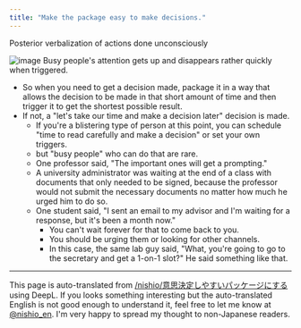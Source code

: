 ```yaml
---
title: "Make the package easy to make decisions."
---
```


Posterior verbalization of actions done unconsciously

![image](https://gyazo.com/59a65c00930e27a0ea23a26fb74a5d1f/thumb/1000)
Busy people's attention gets up and disappears rather quickly when triggered.
- So when you need to get a decision made, package it in a way that allows the decision to be made in that short amount of time and then trigger it to get the shortest possible result.
- If not, a "let's take our time and make a decision later" decision is made.
    - If you're a blistering type of person at this point, you can schedule "time to read carefully and make a decision" or set your own triggers.
    - but "busy people" who can do that are rare.
    - One professor said, "The important ones will get a prompting."
    - A university administrator was waiting at the end of a class with documents that only needed to be signed, because the professor would not submit the necessary documents no matter how much he urged him to do so.
    - One student said, "I sent an email to my advisor and I'm waiting for a response, but it's been a month now."
        - You can't wait forever for that to come back to you.
        - You should be urging them or looking for other channels.
        - In this case, the same lab guy said, "What, you're going to go to the secretary and get a 1-on-1 slot?" He said something like that.

---
This page is auto-translated from [/nishio/意思決定しやすいパッケージにする](https://scrapbox.io/nishio/意思決定しやすいパッケージにする) using DeepL. If you looks something interesting but the auto-translated English is not good enough to understand it, feel free to let me know at [@nishio_en](https://twitter.com/nishio_en). I'm very happy to spread my thought to non-Japanese readers.